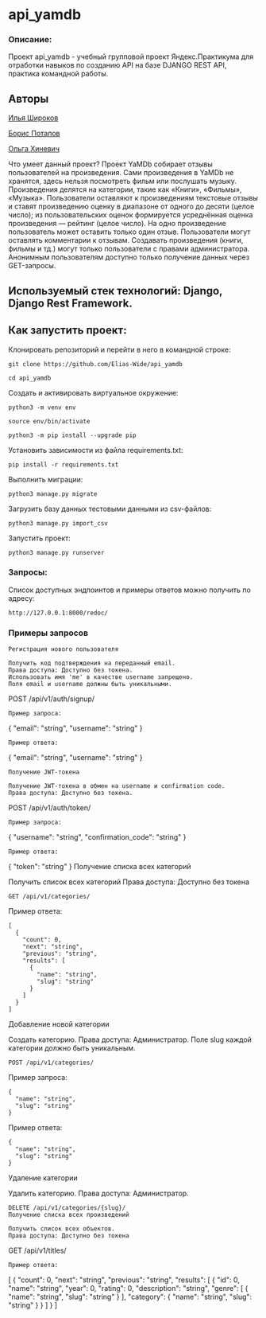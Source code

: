 # api_yamdb

### Описание:
Проект api_yamdb - учебный групповой проект Яндекс.Практикума для отработки навыков по созданию API на базе DJANGO REST API, практика командной работы.


## Авторы 
[Илья Широков](https://github.com/Elias-Wide)

[Борис Потапов](https://github.com/xodyl)

[Ольга Хиневич](https://github.com/OlgaKhinevich)

Что умеет данный проект?
Проект YaMDb собирает отзывы пользователей на произведения. Сами произведения в YaMDb не хранятся, здесь нельзя посмотреть фильм или послушать музыку.
Произведения делятся на категории, такие как «Книги», «Фильмы», «Музыка». 
Пользователи оставляют к произведениям текстовые отзывы и ставят произведению оценку в диапазоне от одного до десяти (целое число); из пользовательских оценок формируется усреднённая оценка произведения — рейтинг (целое число). На одно произведение пользователь может оставить только один отзыв.
Пользователи могут оставлять комментарии к отзывам.
Создавать произведения (книги, фильмы и тд.) могут только пользователи с правами администратора. Анонимным пользователям доступно только получение данных через GET-запросы.

## Используемый стек технологий: Django, Django Rest Framework.



## Как запустить проект:

Клонировать репозиторий и перейти в него в командной строке:

```
git clone https://github.com/Elias-Wide/api_yamdb
```

```
cd api_yamdb
```

Cоздать и активировать виртуальное окружение:

```
python3 -m venv env
```

```
source env/bin/activate
```

```
python3 -m pip install --upgrade pip
```

Установить зависимости из файла requirements.txt:

```
pip install -r requirements.txt
```

Выполнить миграции:

```
python3 manage.py migrate
```

Загрузить базу данных тестовыми данными из csv-файлов:

```
python3 manage.py import_csv
```

Запустить проект:

```
python3 manage.py runserver
```

### Запросы:

Список доступных эндпоинтов и примеры ответов можно получить по адресу:
```
http://127.0.0.1:8000/redoc/
```
### Примеры запросов
```
Регистрация нового пользователя

Получить код подтверждения на переданный email.
Права доступа: Доступно без токена.
Использовать имя 'me' в качестве username запрещено.
Поля email и username должны быть уникальными.
```
POST /api/v1/auth/signup/
```
Пример запроса:
```
{
"email": "string",
"username": "string"
}
```
Пример ответа:
```
{
"email": "string",
"username": "string"
}
```
Получение JWT-токена

Получение JWT-токена в обмен на username и confirmation code.
Права доступа: Доступно без токена.
```
POST /api/v1/auth/token/
```
Пример запроса:
```
{
"username": "string",
"confirmation_code": "string"
}
```
Пример ответа:
```
{
  "token": "string"
}
Получение списка всех категорий

Получить список всех категорий
Права доступа: Доступно без токена
```
GET /api/v1/categories/
```
Пример ответа:
```
[
  {
    "count": 0,
    "next": "string",
    "previous": "string",
    "results": [
      {
        "name": "string",
        "slug": "string"
      }
    ]
  }
]
```
Добавление новой категории

Создать категорию.
Права доступа: Администратор.
Поле slug каждой категории должно быть уникальным.
```
POST /api/v1/categories/
```
Пример запроса:
```
{
  "name": "string",
  "slug": "string"
}
```
Пример ответа:
```
{
  "name": "string",
  "slug": "string"
}
```
Удаление категории

Удалить категорию.
Права доступа: Администратор.
```
DELETE /api/v1/categories/{slug}/
Получение списка всех произведений

Получить список всех объектов.
Права доступа: Доступно без токена
```
GET /api/v1/titles/
```
Пример ответа:
```
[
  {
    "count": 0,
    "next": "string",
    "previous": "string",
    "results": [
      {
        "id": 0,
        "name": "string",
        "year": 0,
        "rating": 0,
        "description": "string",
        "genre": [
          {
            "name": "string",
            "slug": "string"
          }
        ],
        "category": {
          "name": "string",
          "slug": "string"
        }
      }
    ]
  }
]
```